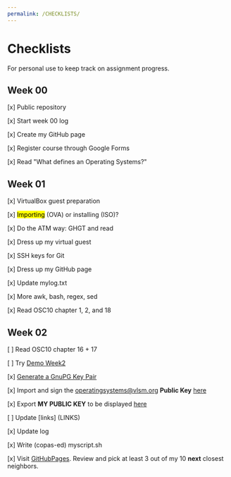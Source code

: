 ```yaml
---
permalink: /CHECKLISTS/
---
```


# Checklists
For personal use to keep track on assignment progress.

## Week 00
[x] Public repository

[x] Start week 00 log

[x] Create my GitHub page

[x] Register course through Google Forms

[x] Read "What defines an Operating Systems?"



## Week 01
[x] VirtualBox guest preparation

[x] <mark>Importing</mark> (OVA) or installing (ISO)?

[x] Do the ATM way: GHGT and read

[x] Dress up my virtual guest

[x] SSH keys for Git

[x] Dress up my GitHub page

[x] Update mylog.txt

[x] More awk, bash, regex, sed

[x] Read OSC10 chapter 1, 2, and 18

## Week 02
[ ] Read OSC10 chapter 16 + 17

[ ] Try [Demo Week2](https://github.com/UI-FASILKOM-OS/SistemOperasi/tree/master/Demos/)

[x] [Generate a GnuPG Key Pair](https://osp4diss.vlsm.org/ETC/ospubkey.txt) 

[x] Import and sign the operatingsystems@vlsm.org **Public Key** [here](https://osp4diss.vlsm.org/ETC/ospubkey.txt)

[x] Export **MY PUBLIC KEY** to be displayed [here](https://raw.githubusercontent.com/david-alexander01/os212/master/TXT/mypubkey.txt)

[ ] Update [links] (LINKS)

[x] Update log

[x] Write (copas-ed) myscript.sh

[x] Visit [GitHubPages](https://os.vlsm.org/Log/). Review and pick at least 3 out of my 10 **next** closest neighbors.
